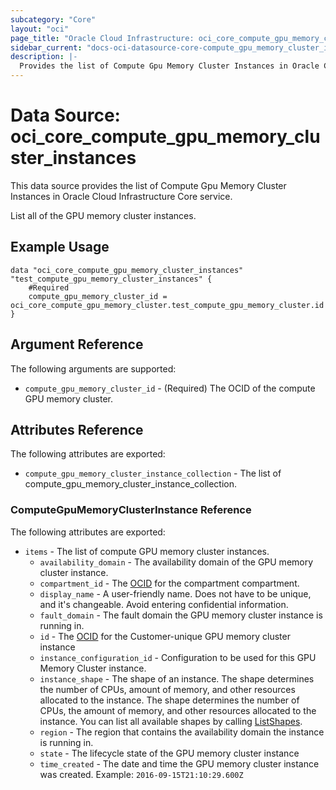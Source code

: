 ```yaml
---
subcategory: "Core"
layout: "oci"
page_title: "Oracle Cloud Infrastructure: oci_core_compute_gpu_memory_cluster_instances"
sidebar_current: "docs-oci-datasource-core-compute_gpu_memory_cluster_instances"
description: |-
  Provides the list of Compute Gpu Memory Cluster Instances in Oracle Cloud Infrastructure Core service
---
```


# Data Source: oci_core_compute_gpu_memory_cluster_instances
This data source provides the list of Compute Gpu Memory Cluster Instances in Oracle Cloud Infrastructure Core service.

List all of the GPU memory cluster instances.


## Example Usage

```hcl
data "oci_core_compute_gpu_memory_cluster_instances" "test_compute_gpu_memory_cluster_instances" {
	#Required
	compute_gpu_memory_cluster_id = oci_core_compute_gpu_memory_cluster.test_compute_gpu_memory_cluster.id
}
```

## Argument Reference

The following arguments are supported:

* `compute_gpu_memory_cluster_id` - (Required) The OCID of the compute GPU memory cluster.


## Attributes Reference

The following attributes are exported:

* `compute_gpu_memory_cluster_instance_collection` - The list of compute_gpu_memory_cluster_instance_collection.

### ComputeGpuMemoryClusterInstance Reference

The following attributes are exported:

* `items` - The list of compute GPU memory cluster instances.
	* `availability_domain` - The availability domain of the GPU memory cluster instance. 
	* `compartment_id` - The [OCID](https://docs.cloud.oracle.com/iaas/Content/General/Concepts/identifiers.htm) for the compartment compartment. 
	* `display_name` - A user-friendly name. Does not have to be unique, and it's changeable. Avoid entering confidential information. 
	* `fault_domain` - The fault domain the GPU memory cluster instance is running in.
	* `id` - The [OCID](https://docs.cloud.oracle.com/iaas/Content/General/Concepts/identifiers.htm) for the Customer-unique GPU memory cluster instance 
	* `instance_configuration_id` - Configuration to be used for this GPU Memory Cluster instance. 
	* `instance_shape` - The shape of an instance. The shape determines the number of CPUs, amount of memory,  and other resources allocated to the instance. The shape determines the number of CPUs,  the amount of memory, and other resources allocated to the instance. You can list all available shapes by calling [ListShapes](https://docs.cloud.oracle.com/iaas/api/#/en/iaas/latest/Shape/ListShapes). 
	* `region` - The region that contains the availability domain the instance is running in.
	* `state` - The lifecycle state of the GPU memory cluster instance 
	* `time_created` - The date and time the GPU memory cluster instance was created.  Example: `2016-09-15T21:10:29.600Z` 

